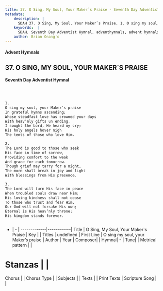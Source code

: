 ```yaml
---
title: 37. O Sing, My Soul, Your Maker`s Praise - Seventh Day Adventist Hymnal
metadata:
    description: |
      SDAH 37. O Sing, My Soul, Your Maker`s Praise. 1. O sing my soul, your Maker’s praise In grateful hymns ascending; Whose steadfast love has crowned your days With heav’nly gifts un ending. I sought the Lord, He heard my cry; His holy angels hover nigh The tents of those who love Him.
    keywords:  |
      SDAH, Seventh Day Adventist Hymnal, adventhymnals, advent hymnals, O Sing, My Soul, Your Maker`s Praise, O sing my soul, your Maker’s praise 
    author: Brian Onang'o
---
```


#### Advent Hymnals
## 37. O SING, MY SOUL, YOUR MAKER`S PRAISE
#### Seventh Day Adventist Hymnal

```txt



1.
O sing my soul, your Maker’s praise
In grateful hymns ascending;
Whose steadfast love has crowned your days
With heav’nly gifts un ending.
I sought the Lord, He heard my cry;
His holy angels hover nigh
The tents of those who love Him.

2.
The Lord is good to those who seek
His face in time of sorrow,
Providing comfort to the weak
And grace for each tomorrow.
Though grief may tarry for a night,
The morn shall break in joy and light
With blessings from His presence.

3.
The Lord will turn His face in peace
When troubled souls draw near Him;
His loving kindness shall not cease
To those who trust and fear Him.
Our God will not forsake His own;
Eternal is His heav’nly throne;
His kingdom stands forever.



```

- |   -  |
-------------|------------|
Title | O Sing, My Soul, Your Maker`s Praise |
Key |  |
Titles | undefined |
First Line | O sing my soul, your Maker’s praise |
Author | 
Year | 
Composer|  |
Hymnal|  - |
Tune|  |
Metrical pattern | |
# Stanzas |  |
Chorus |  |
Chorus Type |  |
Subjects |  |
Texts |  |
Print Texts | 
Scripture Song |  |
  
